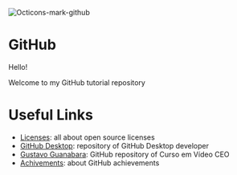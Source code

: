 ![Octicons-mark-github](https://github.com/ElmarUhl/TutorialGit/assets/157088447/91c99204-8106-4fd5-a29f-5277c056e8d1)
# GitHub

Hello!

Welcome to my GitHub tutorial repository

# Useful Links

- [Licenses](https://medium.com/trainingcenter/tudo-o-que-voc%C3%AA-precisa-saber-sobre-as-licen%C3%A7as-de-projetos-open-source-aaccbe23e50d): all about open source licenses
- [GitHub Desktop](https://github.com/shiftkey): repository of GitHub Desktop developer
- [Gustavo Guanabara](https://github.com/gustavoguanabara): GitHub repository of Curso em Vídeo CEO
- [Achivements](https://github.com/github-profile-achievements/english): about GitHub achievements


